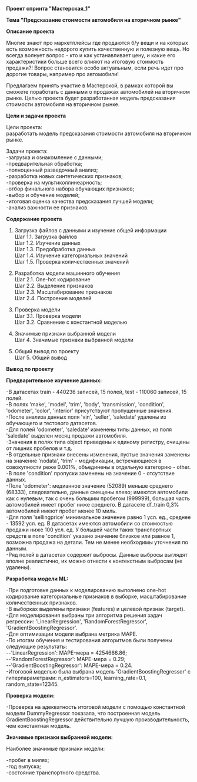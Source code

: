 **Проект спринта "Мастерская_1"**

**Тема "Предсказание стоимости автомобиля на вторичном рынке"**

**Описание проекта**

Многие знают про маркетплейсы где продаются б/у вещи и на которых есть возможность недорого купить качественную и полезную вещь. Но всегда волнует вопрос - кто и как устанавливает цену, и какие его характеристики больше всего влияют на итоговую стоимость продажи?! Вопрос становится особо актуальным, если речь идет про дорогие товары, например про автомобили!<br>

Предлагаем принять участие в Мастерской, в рамках которой вы сможете поработать с данными о продажах автомобилей на вторичном рынке. Целью проекта будет разработанная модель предсказания стоимости автомобиля на вторичном рынке.<br>

**Цели и задачи проекта**

Цели проекта:<br>
разработать модель предсказания стоимости автомобиля на вторичном рынке.

Задачи проекта:<br>
-загрузка и ознакомление с данными;<br>
-предварительная обработка;<br>
-полноценный разведочный анализ;<br>
-разработка новых синтетических признаков;<br>
-проверка на мультиколлинеарность;<br>
-отбор финального набора обучающих признаков;<br>
-выбор и обучение моделей;<br>
-итоговая оценка качества предсказания лучшей модели;<br>
-анализ важности ее признаков.

**Содержание проекта**
1. Загрузка файлов с данными и изучение общей информации<br>
Шаг 1.1. Загрузка файлов<br>
Шаг 1.2. Изучение данных<br>
Шаг 1.3. Предобработка данных<br>
Шаг 1.4. Изучение категориальных значений<br>
Шаг 1.5. Проверка количественных значений<br>

2. Разработка модели машинного обучения<br>
Шаг 2.1. One-hot кодирование<br>
Шаг 2.2. Выделение признаков<br>
Шаг 2.3. Масштабирование признаков<br>
Шаг 2.4. Построение моделей<br>

3. Проверка модели<br>
Шаг 3.1. Проверка модели<br>
Шаг 3.2. Сравнение с константной моделью<br>

4. Значимые признаки выбранной модели<br>
Шаг 4. Значимые признаки выбранной модели<br>

5. Общий вывод по проекту<br>
Шаг 5. Общий вывод<br>

**Вывод по проекту**

**Предварительное изучение данных:**

-В датасетах train - 440236 записей, 15 полей, test - 110060 записей, 15 полей.<br>
-В полях 'make', 'model', 'trim', 'body', 'transmission', 'condition', 'odometer', 'color', 'interior' присутствуют пропущенные значения.<br>
-После анализа данных поля 'vin', 'seller', 'saledate' удалены из обучающего и тестового датасетов.<br>
-Для полей 'odometer', 'saledate' изменены типы данных, из поля 'saledate' выделен месяц продажи автомобиля.<br>
-Значения в полях типа object приведены к единому регистру, очищены от лишних пробелов и т.д.<br>
-В отдельные признаки внесены изменения, пустые значения заменены на значение 'nodata', 'trim' - модификации, встречающиеся в совокупности реже 0.001%, объединены в отдельную категорию - other.<br>
-В поле 'condition' пропуски заменены на значение 0 - отсутствие данных.<br>
-Поле 'odometer': медианное значение (52089) меньше среднего (68333), следовательно, данные смещены влево; имеются автомобили как с нулевым, так с очень большим пробегом (999999), большая часть автомобилей имеет пробег ниже среднего. В датасете df_train 0,3% автомобилей имеют пробег менее 10 миль.<br>
-Для поля 'sellingprice' минимальное значение равно 1 усл. ед., среднее - 13592 усл. ед. В датасетах имеются автомобили со стоимостью продажи ниже 100 усл. ед. У большей части таких транспортных средств в поле 'condition' указано значение близкое или равное 1, возможна продажа на детали. Тем не менее необходимы уточнения по данным.<br>
-Ряд полей в датасетах содержит выбросы. Данные выбросы выглядят вполне реалистично, их можно отнести к контекстным выбросам (не удалены).<br>

**Разработка модели ML:**

-При подготовке данных к моделированию выполнено one-hot кодирование категориальные признаков в выборке, масштабирование количественных признаков.<br>
-В выборках выделены признаки (features) и целевой признак (target).<br>
-Для моделирования выбраны три алгоритма решения задач регрессии: 'LinearRegression', 'RandomForestRegressor', 'GradientBoostingRegressor'.<br>
-Для оптимизации модели выбрана метрика MAPE.<br>
-По итогам обучения и тестирования алгоритмов были получены следующие результаты:<br>
--'LinearRegression': MAPE-мера = 4254666.86;<br>
--'RandomForestRegressor': MAPE-мера = 0.29;<br>
--'GradientBoostingRegressor': MAPE-мера = 0.24.<br>
-Итоговой моделью была выбрана модель 'GradientBoostingRegressor' с гиперпараметрами: n_estimators=100, learning_rate=0.1, random_state=12345.<br>

**Проверка модели:**

-Проверка на адекватность итоговой модели с помощью константной модели DummyRegressor показала, что построенная модель GradientBoostingRegressor действительно лучшую производительность, чем константная модель.<br>

**Значимые признаки выбранной модели:**

Наиболее значимые признаки модели:<br>

-пробег в милях;<br>
-год выпуска;<br>
-состояние транспортного средства.
